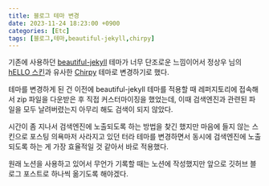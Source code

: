```yaml
---
title: 블로그 테마 변경
date: 2023-11-24 18:23:00 +0900
categories: [Etc]
tags: [블로그,테마,beautiful-jekyll,chirpy]
---
```


기존에 사용하던 [beautiful-jekyll](https://github.com/daattali/beautiful-jekyll) 테마가 너무 단조로운 느낌이어서 정상우 님의 [hELLO 스킨](https://pronist.tistory.com/5)과 유사한 [Chirpy](https://github.com/cotes2020/jekyll-theme-chirpy) 테마로 변경하기로 했다.

테마를 변경하게 된 건 이전에 beautiful-jekyll 테마를 적용할 때 레퍼지토리에 접속해서 zip 파일을 다운받은 후 직접 커스터마이징을 했었는데, 이때 검색엔진과 관련된 파일을 모두 날려버렸는지 아무리 해도 검색이 되지 않았다.

시간이 좀 지나서 검색엔진에 노출되도록 하는 방법을 찾긴 했지만 마음에 들지 않는 스킨으로 포스팅 의욕마저 사라지고 있던 터라 테마를 변경하면서 동시에 검색엔진에 노출되도록 하는 게 가장 효율적일 것 같아서 바로 적용했다.

원래 노션을 사용하고 있어서 무언가 기록할 때는 노션에 작성했지만 앞으로 깃허브 블로그 포스트로 하나씩 옮기도록 해야겠다.